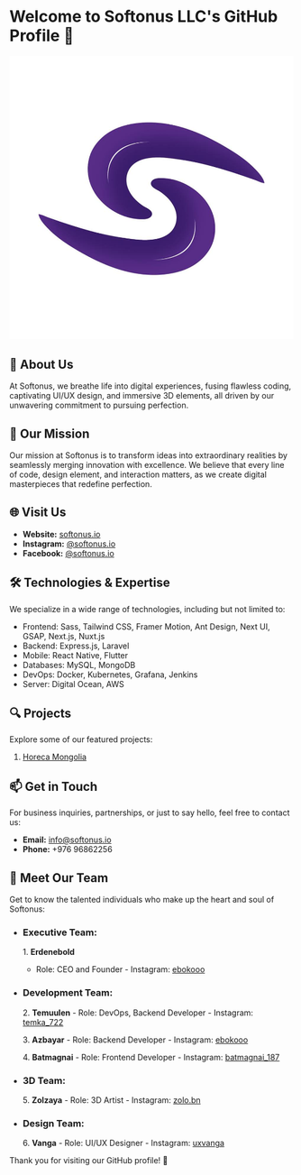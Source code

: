 # Welcome to Softonus LLC's GitHub Profile 👋

![Softonus LLC Logo](https://github.com/softonus-io/.github/blob/main/softonus-logo.jpg)


## 🌟 About Us

At Softonus, we breathe life into digital experiences, fusing flawless coding, captivating UI/UX design, and immersive 3D elements, all driven by our unwavering commitment to pursuing perfection.

## 🚀 Our Mission

Our mission at Softonus is to transform ideas into extraordinary realities by seamlessly merging innovation with excellence. We believe that every line of code, design element, and interaction matters, as we create digital masterpieces that redefine perfection.

## 🌐 Visit Us

- **Website:** [softonus.io](https://softonus.io)
- **Instagram:** [@softonus.io](https://instagram.com/softonus.io)
- **Facebook:** [@softonus.io](https://facebook.com/softonus.io)

## 🛠️ Technologies & Expertise

We specialize in a wide range of technologies, including but not limited to:

- Frontend: Sass, Tailwind CSS, Framer Motion, Ant Design, Next UI, GSAP, Next.js, Nuxt.js
- Backend: Express.js, Laravel
- Mobile: React Native, Flutter
- Databases: MySQL, MongoDB
- DevOps: Docker, Kubernetes, Grafana, Jenkins
- Server: Digital Ocean, AWS

## 🔍 Projects

Explore some of our featured projects:

1. [Horeca Mongolia](https://horecamongolia.com)

## 📫 Get in Touch

For business inquiries, partnerships, or just to say hello, feel free to contact us:

- **Email:** info@softonus.io
- **Phone:** +976 96862256

## 👥 Meet Our Team

Get to know the talented individuals who make up the heart and soul of Softonus:

- ### Executive Team:

   1\. **Erdenebold**
     - Role: CEO and Founder
      - Instagram: [ebokooo](https://instagram.com/ebokooo)

- ### Development Team:

   2\. **Temuulen**
      - Role: DevOps, Backend Developer
      - Instagram: [temka_722](https://instagram.com/temka_722)

   3\. **Azbayar**
      - Role: Backend Developer
      - Instagram: [ebokooo](https://instagram.com/ebokooo)
   
   4\. **Batmagnai**
      - Role: Frontend Developer
      - Instagram: [batmagnai_187](https://instagram.com/batmagnai_187)

- ### 3D Team:

   5\. **Zolzaya**
      - Role: 3D Artist
      - Instagram: [zolo.bn](https://instagram.com/zolo.bn)

- ### Design Team:

   6\. **Vanga**
      - Role: UI/UX Designer
      - Instagram: [uxvanga](https://instagram.com/uxvanga)

Thank you for visiting our GitHub profile! 🚀
